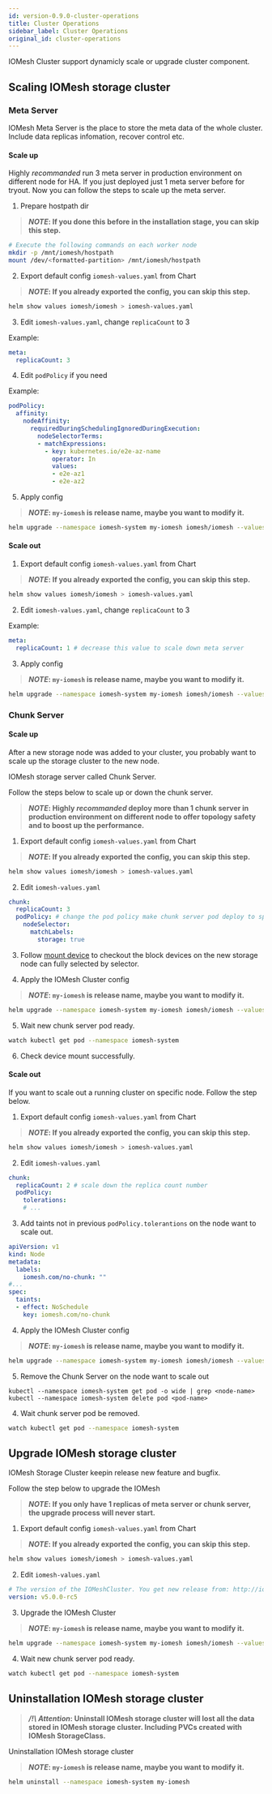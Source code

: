 ```yaml
---
id: version-0.9.0-cluster-operations
title: Cluster Operations
sidebar_label: Cluster Operations
original_id: cluster-operations
---
```


IOMesh Cluster support dynamicly scale or upgrade cluster component.

## Scaling IOMesh storage cluster

### Meta Server 

IOMesh Meta Server is the place to store the meta data of the whole cluster. Include data replicas infomation, recover control etc.
#### Scale up

Highly _recommanded_ run 3 meta server in production environment on different node for HA. If you just deployed just 1 meta server before for tryout. Now you can follow the steps to scale up the meta server.

1. Prepare hostpath dir

> **_NOTE_: If you done this before in the installation stage, you can skip this step.**

```bash
# Execute the following commands on each worker node
mkdir -p /mnt/iomesh/hostpath
mount /dev/<formatted-partition> /mnt/iomesh/hostpath
```

2. Export default config `iomesh-values.yaml` from Chart

> **_NOTE_: If you already exported the config, you can skip this step.**

```bash
helm show values iomesh/iomesh > iomesh-values.yaml
```

3. Edit `iomesh-values.yaml`, change `replicaCount` to 3

Example:
```yaml
meta:
  replicaCount: 3
```

4. Edit `podPolicy` if you need

Example:
```yaml
podPolicy:
  affinity:
    nodeAffinity:
      requiredDuringSchedulingIgnoredDuringExecution:
        nodeSelectorTerms:
        - matchExpressions:
          - key: kubernetes.io/e2e-az-name
            operator: In
            values:
            - e2e-az1
            - e2e-az2
```

5. Apply config

> **_NOTE_: `my-iomesh` is release name, maybe you want to modify it.**

```bash
helm upgrade --namespace iomesh-system my-iomesh iomesh/iomesh --values iomesh-values.yaml
```

#### Scale out

1. Export default config `iomesh-values.yaml` from Chart

> **_NOTE_: If you already exported the config, you can skip this step.**

```bash
helm show values iomesh/iomesh > iomesh-values.yaml
```

2. Edit `iomesh-values.yaml`, change `replicaCount` to 3

Example:
```yaml
meta:
  replicaCount: 1 # decrease this value to scale down meta server
```

3. Apply config

> **_NOTE_: `my-iomesh` is release name, maybe you want to modify it.**

```bash
helm upgrade --namespace iomesh-system my-iomesh iomesh/iomesh --values iomesh-values.yaml
```

### Chunk Server

#### Scale up

After a new storage node was added to your cluster, you probably want to scale up the storage cluster to the new node.

IOMesh storage server called Chunk Server.

Follow the steps below to scale up or down the chunk server.

> **_NOTE_: Highly _recommanded_ deploy more than 1 chunk server in production environment on different node to offer topology safety and to boost up the performance.**

1. Export default config `iomesh-values.yaml` from Chart

> **_NOTE_: If you already exported the config, you can skip this step.**

```bash
helm show values iomesh/iomesh > iomesh-values.yaml
```

2. Edit `iomesh-values.yaml`

```yaml
chunk:
  replicaCount: 3
  podPolicy: # change the pod policy make chunk server pod deploy to specific node you want.
    nodeSelector: 
      matchLabels:
        storage: true
```

3. Follow [mount device][1] to checkout the block devices on the new storage node can fully selected by selector.

4. Apply the IOMesh Cluster config

> **_NOTE_: `my-iomesh` is release name, maybe you want to modify it.**

```bash
helm upgrade --namespace iomesh-system my-iomesh iomesh/iomesh --values iomesh-values.yaml
```

5. Wait new chunk server pod ready.

```bash
watch kubectl get pod --namespace iomesh-system
```

6. Check device mount successfully.

<!--TODO-->

#### Scale out

If you want to scale out a running cluster on specific node. Follow the step below.

1. Export default config `iomesh-values.yaml` from Chart

> **_NOTE_: If you already exported the config, you can skip this step.**

```bash
helm show values iomesh/iomesh > iomesh-values.yaml
```

2. Edit `iomesh-values.yaml`

```yaml
chunk:
  replicaCount: 2 # scale down the replica count number
  podPolicy: 
    tolerations:
    # ...
```

3. Add taints not in previous `podPolicy.tolerantions` on the node want to scale out.

```yaml
apiVersion: v1
kind: Node
metadata:
  labels:
    iomesh.com/no-chunk: ""
#...
spec:
  taints:
  - effect: NoSchedule
    key: iomesh.com/no-chunk
```

4. Apply the IOMesh Cluster config

> **_NOTE_: `my-iomesh` is release name, maybe you want to modify it.**

```bash
helm upgrade --namespace iomesh-system my-iomesh iomesh/iomesh --values iomesh-values.yaml
```

5. Remove the Chunk Server on the node want to scale out

```
kubectl --namespace iomesh-system get pod -o wide | grep <node-name>
kubectl --namespace iomesh-system delete pod <pod-name>
```

4. Wait chunk server pod be removed.

```bash
watch kubectl get pod --namespace iomesh-system
```

## Upgrade IOMesh storage cluster

IOMesh Storage Cluster keepin release new feature and bugfix.

Follow the step below to upgrade the IOMesh 

> **_NOTE_: If you only have 1 replicas of meta server or chunk server, the upgrade process will never start.**

1. Export default config `iomesh-values.yaml` from Chart

> **_NOTE_: If you already exported the config, you can skip this step.**

```bash
helm show values iomesh/iomesh > iomesh-values.yaml
```

2. Edit `iomesh-values.yaml`

```yaml
# The version of the IOMeshCluster. You get new release from: http://iomesh.com/docs/release/releases
version: v5.0.0-rc5
```

3. Upgrade the IOMesh Cluster

> **_NOTE_: `my-iomesh` is release name, maybe you want to modify it.**

```bash
helm upgrade --namespace iomesh-system my-iomesh iomesh/iomesh --values iomesh-values.yaml
```

4. Wait new chunk server pod ready.

```bash
watch kubectl get pod --namespace iomesh-system
```

## Uninstallation IOMesh storage cluster

> **_/!\ Attention_: Uninstall IOMesh storage cluster will lost all the data stored in IOMesh storage cluster. Including PVCs created with IOMesh StorageClass.**

Uninstallation IOMesh storage cluster

> **_NOTE_: `my-iomesh` is release name, maybe you want to modify it.**

```bash
helm uninstall --namespace iomesh-system my-iomesh
```

[1]: http://www.iomesh.com/docs/installation/setup-iomesh-storage#mount-device